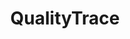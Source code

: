 ---
title: "QualityTrace"
description: "Trace-Based testing with openTelemetry for cloud-native workloads."

url: quality-trace
draft: false

navigation:
  logo: "images/icons/quality-trace.svg"
  logo_text: "QualityTrace"
  logo_text_color: "secblack"

# Removing the below doc from the page, as the doc page does not exist
#menu:
  #- name: "QT (Quality Trace) Doc"
    #url: "https://docs.intelops.ai/latest/quality-trace/"
 

  navigation_button:
    enable: true
    icon: "far fa-user"
    label: "Log In"
    link: "#!"
  navigation_button_two:
    enable: true
    label: "Book Demo"
    link: "/product-demo-request-form/"

banner:
  bg_color: "#7FDBE9"
  subtitle: "de facto"
  subtitle_color: ""
  title: "Boost Reliability with Trace-based Testing"
  title_color: ""
  description: "Quality-Trace is an open-source, universal functional testing framework that leverages OpenTelemetry for tracing, providing increased visibility across the entire system. It generates comprehensive insights to enhance test reliability, ensuring application stability, and detecting issues early in the development cycle, continuously."
  description_color: ""
  image: images/banner/qt/qt-banner-image.svg
  button:
    enable: true
    label: "Book a Demo"
    #icon: "fas fa-arrow-right"
    link: "/product-demo-request-form/"
  video_button:
    enable: false
    label: "Watch demo"
    video_url: "https://www.youtube.com/embed/dyZcRRWiuuw"

# image_and_content_block
image_and_content_block:
  enable: true
  blocks:
  - enable: true
    subtitle: "Lagging Behind?"
    subtitle_color: ""
    title: "It's Time to Rethink Testing."
    title_color: ""
    image: "images/content/qt/qt-row1.svg"
    content_position: "left" # Value will be - "left/right"
    bg_color: ""
    content_color: ""
    content: |
      
      * **Complex Architecture**: Troubleshooting microservice architecture is challenging due to complex flows, making it nearly impossible to create tests for proper system operation.
      * **Poor Quality Software Delivery**: Negating rigorous testing and validation heightens the risk of deploying software with hidden bugs and performance issues, impacting user experience and overall quality.
      * **Integration Gaps**: Lack of seamless integration with CICD workflows disconnects testing from the development process, hindering automation, continuous testing, and timely feedback.
      * **Manual Testing**: Manual testing is tedious and slow and imposes a cognitive burden on developers, hindering code quality and efficiency.
      * **Collaboration Constraints**: Collaboration challenges hinder effective testing, making it difficult to manage and track changes to test scripts, thereby hampering coordination.

  - enable: true
    subtitle: "Build, Iterate & Release"
    subtitle_color: ""
    title: "Trace-Based Testing in Minutes & Always!"
    title_color: ""
    image: "images/content/qt/qt-row2.svg"
    content_position: "right" # Value will be - "left/right"
    bg_color: "#e9f1ff"
    content_color: ""
    content: |
      openTelemetry's Trace-Based testing for modern applications enhances test coverage and enables QA, Dev and Ops teams to gain insights for a holistic understanding of application behavior, resulting in faster iterations and delivery with context.

      * **Fast Test Setup**: Utilize your existing observability data to build tests in minutes using assertions. It's that simple!
      * **Seamless CICD Integration**: Automate tests with smooth integration with CI/CD pipelines for consistent and reliable testing. 
      * **Enhanced Software Quality**: Leverage result validation capabilities to conduct thorough analysis for effective issue identification and decision-making.
      * **Environment-Agnostic**: Minimize mocking through targeted tests across different environments.
      * **Improved Collaboration**: Collaborate effectively with Git integration, streamlining version control, test script sharing, and change tracking.

  - enable: true
    subtitle: "Features"
    subtitle_color: ""
    title: "Redefine Testing: Effortless Quality Engineering"
    title_color: ""
    image: "images/content/qt/qt-row3.svg"
    content_position: "left" # Value will be - "left/right"
    bg_color: ""
    content_color: ""
    content: |
      Trace based functional testing for modern applications.
      
      * Seamless collaboration and management of test scripts with Git version control integration
      *	Performance monitoring and troubleshooting with OpenTelemetry
      *	Assertions creation and selection for behavior and outcome validation
      *	CICD support for automated testing and faster feedback
      *	Comprehensive validation mechanisms for accurate and reliable test results
      * Support for testing different protocols like REST API, gRPC, GraphQL, and more


  - enable: true
    subtitle: "Support"
    subtitle_color: ""
    title: "Fall in love with your favorite tools."
    title_color: ""
    image: "images/content/qt/qt-row4.svg"
    content_position: "right" # Value will be - "left/right"
    bg_color: ""
    content_color: ""
    content: |
      Continuous Testing using Tracing and cloud-native technology.

      * openTelemetry
      * SigNoz, Tempo
      * ClickHouse, Cassandra (K8ssandra) 
      * Grafana, Prometheus, Loki, Promtail
      * Supply Chain tools
      * TraceTest, Microcks, Cypress, K6, etc. 
      * Multiple programming languages and protocols
      * and more... 


call_to_action:
  enable: true
  title: "Start using <br/> QualityTrace <br/> today..."
  title_color: "#fff"
  # subtitle: ""
  # subtitle_color: ""
  image: "images/call-to-actions/qt/robo-image.svg"
  button_label: "Book a Demo"
  button_link: "/product-demo-request-form/"
  bg_color: "#00B8D4"
  bottom_bg_color: "#091922"

# footer:
#   footer_light: false
#   bg_color: "red"
#   bg_image: "images/contact-image1.jpg"
#   bg_image_overlay_color: "rgba(0,0,0,.85)"
---